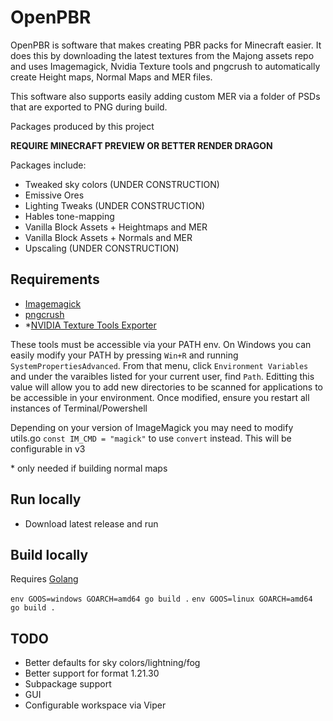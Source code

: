 # OpenPBR

OpenPBR is software that makes creating PBR packs for Minecraft easier. It does this by downloading the latest textures from the Majong assets repo and uses Imagemagick, Nvidia Texture tools and pngcrush to automatically create Height maps, Normal Maps and MER files.

This software also supports easily adding custom MER via a folder of PSDs that are exported to PNG during build.

Packages produced by this project

**REQUIRE MINECRAFT PREVIEW OR BETTER RENDER DRAGON**

Packages include:

- Tweaked sky colors (UNDER CONSTRUCTION)
- Emissive Ores
- Lighting Tweaks (UNDER CONSTRUCTION)
- Hables tone-mapping
- Vanilla Block Assets + Heightmaps and MER
- Vanilla Block Assets + Normals and MER
- Upscaling (UNDER CONSTRUCTION)

## Requirements

- [Imagemagick](https://imagemagick.org/)
- [pngcrush](https://pmt.sourceforge.io/pngcrush/)
- \*[NVIDIA Texture Tools Exporter](https://developer.nvidia.com/texture-tools-exporter)

These tools must be accessible via your PATH env. On Windows you can easily modify your PATH by pressing `Win+R` and running `SystemPropertiesAdvanced`. From that menu, click `Environment Variables` and under the varaibles listed for your current user, find `Path`. Editting this value will allow you to add new directories to be scanned for applications to be accessible in your environment. Once modified, ensure you restart all instances of Terminal/Powershell

Depending on your version of ImageMagick you may need to modify utils.go
`const IM_CMD = "magick"` to use `convert` instead. This will be configurable in v3

\* only needed if building normal maps

## Run locally

- Download latest release and run

## Build locally

Requires [Golang](https://go.dev/doc/install)

`env GOOS=windows GOARCH=amd64 go build .`
`env GOOS=linux GOARCH=amd64 go build .`

## TODO

- Better defaults for sky colors/lightning/fog
- Better support for format 1.21.30
- Subpackage support
- GUI
- Configurable workspace via Viper
